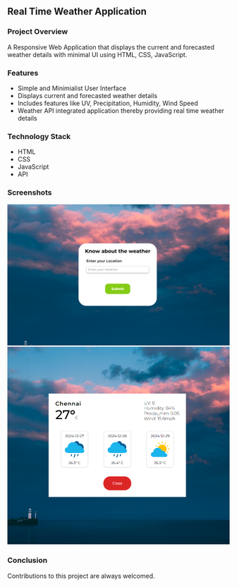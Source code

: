 <h2>Real Time Weather Application</h2>

<h3>Project Overview</h3>
<p>A Responsive Web Application that displays the current and forecasted weather details with minimal UI using HTML, CSS, JavaScript.</p>
<h3>Features</h3>
<ul>
  <li>Simple and Minimialist User Interface</li>
  <li>Displays current and forecasted weather details</li>
  <li>Includes features like UV, Precipitation, Humidity, Wind Speed</li>
  <li>Weather API integrated application thereby providing real time weather details</li>
</ul>
<h3>Technology Stack</h3>
<ul>
  <li>HTML</li>
  <li>CSS</li>
  <li>JavaScript</li>
  <li>API</li>
</ul>
<h3>Screenshots</h3>
<img src="Screenshot (129).png" alt="screen_1">
<img src="Screenshot (130).png" alt="screen_2">
<h3>Conclusion</h3>
<p>Contributions to this project are always welcomed.</p>
